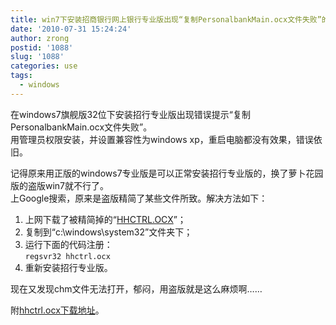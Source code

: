 ```yaml
---
title: win7下安装招商银行网上银行专业版出现“复制PersonalbankMain.ocx文件失败”的解决方法
date: '2010-07-31 15:24:24'
author: zrong
postid: '1088'
slug: '1088'
categories: use
tags:
  - windows
---
```


在windows7旗舰版32位下安装招行专业版出现错误提示“复制PersonalbankMain.ocx文件失败”。  
用管理员权限安装，并设置兼容性为windows
xp，重启电脑都没有效果，错误依旧。  

记得原来用正版的windows7专业版是可以正常安装招行专业版的，换了萝卜花园版的盗版win7就不行了。  
上Google搜索，原来是盗版精简了某些文件所致。解决方法如下：

1.  上网下载了被精简掉的“[HHCTRL.OCX](http://www.ocxdump.com/download-ocx-files_new.php/ocxfiles/H/HHCTRL.OCX/4.73.8412/download.html)”；
2.  复制到“c:\\windows\\system32”文件夹下；
3.  运行下面的代码注册：  
    `regsvr32 hhctrl.ocx`
4.  重新安装招行专业版。

现在又发现chm文件无法打开，郁闷，用盗版就是这么麻烦啊……  

附[hhctrl.ocx下载地址](http://www.ocxdump.com/download-ocx-files_new.php/ocxfiles/H/HHCTRL.OCX/4.73.8412/download.html)。

